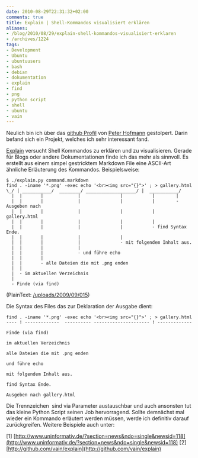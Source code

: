 ```yaml
---
date: 2010-08-29T22:31:32+02:00
comments: true
title: Explain | Shell-Kommandos visualisiert erklären
aliases:
- /blog/2010/08/29/explain-shell-kommandos-visualisiert-erklaren
- /archives/1224
tags:
- Development
- Ubuntu
- ubuntuusers
- bash
- debian
- dokumentation
- explain
- find
- png
- python script
- shell
- ubuntu
- vain
---
```


Neulich bin ich über das [github Profil](http://github.com/vain) von [Peter Hofmann](http://uninformativ.de)
gestolpert. Darin befand sich ein Projekt,
welches ich sehr interessant fand.

[Explain](http://github.com/vain/explain) versucht Shell Kommandos zu
erklären und zu visualisieren. Gerade für Blogs oder andere Dokumentationen
finde ich das mehr als sinnvoll. Es erstellt aus einem simpel gestricktem
Markdown File eine ASCII-Art ähnliche Erläuterung des Kommandos.
Beispielsweise:


    $ ./explain.py command.markdown
    find . -iname '*.png' -exec echo '<br><img src="{}">' ; > gallery.html
    \_/ | ___________/  ________/ ___________________/ |  ___________/
      |  |       |             |               |           |        |
      |  |       |             |               |           |        - Ausgeben nach
      |  |       |             |               |           |           gallery.html
      |  |       |             |               |           |
      |  |       |             |               |           - find Syntax Ende.
      |  |       |             |               |
      |  |       |             |               - mit folgendem Inhalt aus.
      |  |       |             |
      |  |       |             - und führe echo
      |  |       |
      |  |       - alle Dateien die mit .png enden
      |  |
      |  - im aktuellen Verzeichnis
      |
      - Finde (via find)


(PlainText: [/uploads/2009/09/015](/uploads/2009/09/015))

Die Syntax des Files das zur Deklaration der Ausgabe dient:


    find . -iname '*.png' -exec echo '<br><img src="{}">' ; > gallery.html
    ---- ! -------------  ---------- --------------------- ! -------------

    Finde (via find)

    im aktuellen Verzeichnis

    alle Dateien die mit .png enden

    und führe echo

    mit folgendem Inhalt aus.

    find Syntax Ende.

    Ausgeben nach gallery.html

Die Trennzeichen  sind via Parameter austauschbar und auch ansonsten tut
das kleine Python Script seinen Job hervorragend. Sollte demnächst mal
wieder ein Kommando erläutert werden müssen, werde ich definitiv darauf
zurückgreifen. Weitere Beispiele auch unter:

[1] [http://www.uninformativ.de/?section=news&ndo=single&newsid=118](http://www.uninformativ.de/?section=news&ndo=single&newsid=118)
[2] [http://github.com/vain/explain](http://github.com/vain/explain)
